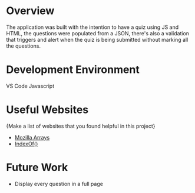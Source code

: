 # Overview

The application was built with the intention to have a quiz using JS and HTML, the questions were populated from a JSON, there's also a validation that triggers and alert when the quiz is being submitted without marking all the questions.

# Development Environment

VS Code
Javascript

# Useful Websites

{Make a list of websites that you found helpful in this project}

- [Mozilla Arrays](https://developer.mozilla.org/en-US/docs/Web/JavaScript/Reference/Global_Objects/Array)
- [IndexOf()](https://developer.mozilla.org/en-US/docs/Web/JavaScript/Reference/Global_Objects/Array/indexOf)

# Future Work

* Display every question in a full page

